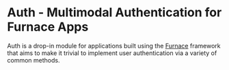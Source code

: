 Auth - Multimodal Authentication for Furnace Apps
=================================================

Auth is a drop-in module for applications built using the [Furnace](http://furnace.frameworkers.org/ "Furnace home page") framework that aims to make it trivial to implement user authentication via a variety of common methods. 

